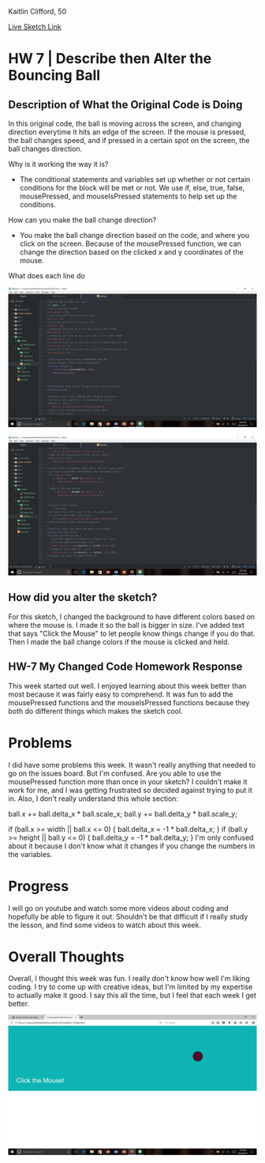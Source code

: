 Kaitlin Clifford, 50

[Live Sketch Link](https://kaitlinclifford.github.io/120-work/hw-7/)

# HW 7 | Describe then Alter the Bouncing Ball

## Description of What the Original Code is Doing

In this original code, the ball is moving across the screen, and changing direction everytime it hits an edge of the screen. If the mouse is pressed, the ball changes speed, and if pressed in a certain spot on the screen, the ball changes direction.

 Why is it working the way it is?

- The conditional statements and variables set up whether or not certain conditions for the block will be met or not. We use if, else, true, false, mousePressed, and mouseIsPressed statements to help set up the conditions.

 How can you make the ball change direction?

- You make the ball change direction based on the code, and where you click on the screen. Because of the mousePressed function, we can change the direction based on the clicked x and y coordinates of the mouse.

What does each line do

![First part](images/original1.jpg)

![Second part](images/original2.jpg)

## How did you alter the sketch?

For this sketch, I changed the background to have different colors based on where the mouse is. I made it so the ball is bigger in size. I've added text that says "Click the Mouse" to let people know things change if you do that. Then I made the ball change colors if the mouse is clicked and held.


## HW-7 My Changed Code Homework Response

This week started out well. I enjoyed learning about this week better than most because it was fairly easy to comprehend. It was fun to add the mousePressed functions and the mouseIsPressed functions because they both do different things which makes the sketch cool.

# Problems

I did have some problems this week. It wasn't really anything that needed to go on the issues board. But I'm confused. Are you able to use the mousePressed function more than once in your sketch? I couldn't make it work for me, and I was getting frustrated so decided against trying to put it in. Also, I don't really understand this whole section:

ball.x += ball.delta_x * ball.scale_x;
ball.y += ball.delta_y * ball.scale_y;


if (ball.x >= width || ball.x <= 0) {
  ball.delta_x = -1 * ball.delta_x;
}
if (ball.y >= height || ball.y <= 0) {
  ball.delta_y = -1 * ball.delta_y;
}
I'm only confused about it because I don't know what it changes if you change the numbers in the variables.

# Progress

I will go on youtube and watch some more videos about coding and hopefully be able to figure it out. Shouldn't be that difficult if I really study the lesson, and find some videos to watch about this week.

# Overall Thoughts

Overall, I thought this week was fun. I really don't know how well I'm liking coding. I try to come up with creative ideas, but I'm limited by my expertise to actually make it good. I say this all the time, but I feel that each week I get better.

![Picture of my final Sketch](images/ballsketch.jpg)
